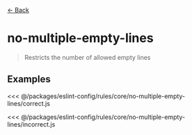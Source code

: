 [&#x2190; Back](./)
# no-multiple-empty-lines <badge text="warn" type="warn" vertical="middle"/>

> Restricts the number of allowed empty lines


## Examples

<code-highlight>
 
<div slot="correct">

<<< @/packages/eslint-config/rules/core/no-multiple-empty-lines/correct.js

</div>

 
<div slot="incorrect">

<<< @/packages/eslint-config/rules/core/no-multiple-empty-lines/incorrect.js

</div>

 
</code-highlight>

